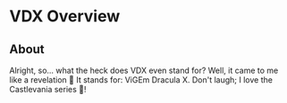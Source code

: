 # VDX Overview

## About

Alright, so... what the heck does VDX even stand for? Well, it came to me like a revelation 🍷 It stands for: ViGEm Dracula X. Don't laugh; I love the Castlevania series 💢!